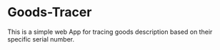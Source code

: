 # Goods-Tracer
This is a simple web App for tracing goods description based on their specific serial number.
